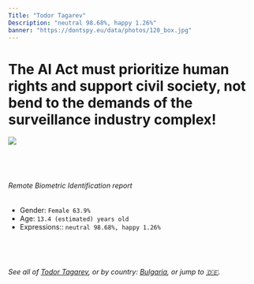 ```yaml
---
Title: "Todor Tagarev"
Description: "neutral 98.68%, happy 1.26%"
banner: "https://dontspy.eu/data/photos/120_box.jpg"
---
```


# The AI Act must prioritize human rights and support civil society, not bend to the demands of the surveillance industry complex!

<link rel="stylesheet" type="text/css" href="/css/blog.css" />

<div class="is-fake" hidden>

_This image is **clearly fake**_, yet we [continue to collect them because the AI Act negotiations](/blog/why-deepfake/) are heading in a direction that will only make people's lives more complicated. For a more in-depth explanation, read: [Double threat: why losing the battle against Face Biometrics would fuel the proliferation of deepfakes](/blog/the-dual-threat-how-losing-the-biometric-battle-fuels-deepfake-proliferation/).


</div>

<!-- <img src="https://dontspy.eu/data/photos/54_box.jpg" /> -->
<img src="https://dontspy.eu/data/photos/120_box.jpg" />

## <br>

###### Remote Biometric Identification report

* <span class="label">Gender:</span> `Female 63.9%`
* <span class="label">Age:</span> `13.4 (estimated) years old`
* <span class="label">Expressions::</span> `neutral 98.68%, happy 1.26%`

## <br>

###### See all of [Todor Tagarev](/policymaker#Todor%20Tagarev), or by country: [Bulgaria](/country#Bulgaria), or jump to [🇩🇪](/x/103).

## <br>
